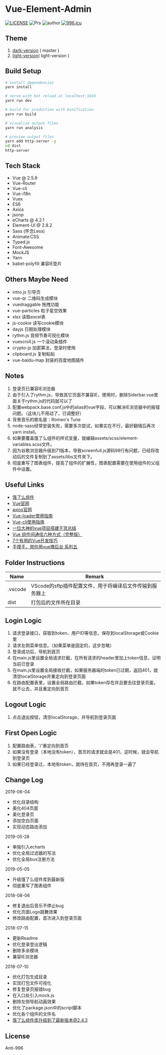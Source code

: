# Vue-Element-Admin
[![LICENSE](https://img.shields.io/badge/license-Anti%20996-blue.svg)](https://github.com/996icu/996.ICU/blob/master/LICENSE)
![Prs](https://img.shields.io/badge/Prs-welcome-brightgreen.svg)
![author](https://img.shields.io/badge/author-jasonbai-orange.svg)
[![996.icu](https://img.shields.io/badge/link-996.icu-red.svg)](https://996.icu)

## Theme
1. [dark-version](http://lubanseven.gitee.io/dark-version) ( master )
2. [light-version](http://lubanseven.gitee.io/show/#/signin)( light-version )

## Build Setup

``` bash
# install dependencies
yarn install

# serve with hot reload at localhost:1024
yarn run dev

# build for production with minification
yarn run build

# visualize output files
yarn run analysis

# preview output files
yarn add http-server -g
cd dist
http-server
```

## Tech Stack
* Vue @ 2.5.9
* Vue-Router
* Vue-cli
* Vue-i18n
* Vuex
* ES6
* Axios
* jsonp
* eCharts @ 4.2.1
* Element-UI @ 2.8.2
* Sass (怀念Less)
* Animate.CSS
* Typed.js
* Font-Awesome
* MockJS
* Yarn
* babel-polyfill 兼容IE垫片

## Others Maybe Need
* intro.js 引导页
* vue-qr  二维码生成模块
* vuedraggable  拖拽功能
* vue-particles  粒子星空效果
* xlsx  读取excel表
* js-cookie 读写cookie模块
* dayjs 日期处理模块
* rythm.js 音频节奏可视化模块
* vuescroll.js 一个滚动条插件
* crypto-js 加密算法，登录时使用
* clipboard.js 复制粘贴
* vue-baidu-map 封装的百度地图插件

## Notes
1. 登录页已兼容IE浏览器
2. 由于引入了rythm.js，导致其它页面不兼容IE，使用时，删除Siderbar.vue里面关于rythm.js的代码就可以了
3. 配置webpack.base.conf.js中的alias的vue字段，可以解决IE浏览器中的报错问题。（这块儿不用动了，已调整好）
4. 背景音乐的歌名是：Romeo's Tune
5. node-sass经常安装失败，需要多次尝试，如果实在不行，最好翻墙后再次 yarn install。
6. 如果要覆盖饿了么组件的样式变量，就编辑assets/scss/element-variables.scss文件。
7. 因为谷歌浏览器升级到71版本，导致screenfull.js源码98行有问题，已经将改动后的文件复制到了assets/libs文件夹下。
8. 彻底重写了图表组件，提高了组件的扩展性，图表配置需要在使用组件的父组件中设置。

## Useful Links
* [饿了么组件](http://element.eleme.io/#/zh-CN/component/installation)
* [Vue官网](https://cn.vuejs.org/v2/guide/)
* [axios官网](https://github.com/mzabriskie/axios)
* [Vue-loader使用指南](http://vue-loader.vuejs.org/en/)
* [Vue-cli使用指南](http://vuejs-templates.github.io/webpack/)
* [一位大神的vue项目搭建干货总结](https://linjinze999.github.io/vue-llplatform/)
* [Vue 组件间通信六种方式（完整版）](https://juejin.im/post/5cde0b43f265da03867e78d3)
* [7个有用的Vue开发技巧](https://juejin.im/post/5ce3b519f265da1bb31c0d5f)
* [手摸手，带你用vue撸后台 系列五](https://juejin.im/post/5c92ff94f265da6128275a85)

## Folder Instructions
| Name | Remark |
| - | - |
| .vscode | VScode的sftp插件配置文件，用于将编译后文件传输到服务器上 |
| dist | 打包后的文件所在目录 |

## Login Logic
1. 请求登录接口，获取到token、用户ID等信息，保存到localStorage或Cookie里
2. 请求左侧菜单信息。（如果菜单是固定的，这步忽略）
3. 登录成功后，导航到首页
4. 在main.js里设置全局请求拦截，在所有请求的header里加上token信息，证明当前已登录
5. 在main.js里设置全局接收拦截，如果服务器端的token已过期，返回401，就清空localStorage并重定向到登录页面
6. 在路由配置表里，设置全局路由拦截，如果token存在并且要去往登录页面，就不让去，并且重定向到首页

## Logout Logic
1. 点击退出按钮，清空localStorage，并导航到登录页面

## First Open Logic
1. 配置路由表，'/'重定向到首页
2. 如果没有登录（本地没有token），首页的请求就会是401，这时候，就会导航到登录页
3. 如果已经登录过，本地有token，就待在首页，不用再登录一遍了

## Change Log
2019-06-04
* 优化目录结构
* 美化404页面
* 美化登录页
* 添加空白页面
* 实现动态路由添加

2019-05-28
* 单独引入echarts
* 优化全局过滤器的写法
* 优化全局bus注册方法

2019-05-05
* 升级饿了么组件库到最新版
* 彻底重写了图表组件

2018-08-06
* 修复退出后音乐不停止bug
* 优化页面Logo跳舞效果
* 修改路由配置，首次进入到登录页面

2018-07-15
* 更新Readme
* 优化登录登出逻辑
* 删除多余模块
* 兼容IE浏览器

2018-07-10
* 优化打包生成目录
* 实现打包文件可视化
* 修复登录页报错bug
* 在入口处引入mock.js
* 删除左侧导航动画效果
* 优化了package.json中的script脚本
* 优化各个组件的文件名
* 饿了么组件库升级到了最新版本@2.4.3

## License
Anti-996
